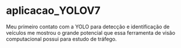 # aplicacao_YOLOV7
Meu primeiro contato com a YOLO para detecção e identificação de veículos me mostrou o grande potencial que essa ferramenta de visão computacional possui para estudo de tráfego.
